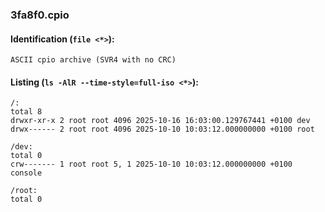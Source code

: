 ### 3fa8f0.cpio
#### Identification (`file <*>`):
```
ASCII cpio archive (SVR4 with no CRC)
```
#### Listing (`ls -AlR --time-style=full-iso <*>`):
```
/:
total 8
drwxr-xr-x 2 root root 4096 2025-10-16 16:03:00.129767441 +0100 dev
drwx------ 2 root root 4096 2025-10-10 10:03:12.000000000 +0100 root

/dev:
total 0
crw------- 1 root root 5, 1 2025-10-10 10:03:12.000000000 +0100 console

/root:
total 0
```

